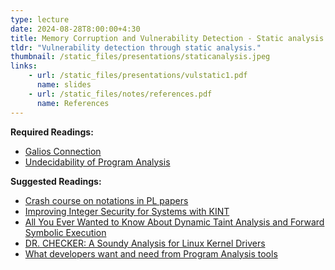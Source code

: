 ```yaml
---
type: lecture
date: 2024-08-28T8:00:00+4:30
title: Memory Corruption and Vulnerability Detection - Static analysis (Part 2)
tldr: "Vulnerability detection through static analysis."
thumbnail: /static_files/presentations/staticanalysis.jpeg
links:
    - url: /static_files/presentations/vulstatic1.pdf
      name: slides
    - url: /static_files/notes/references.pdf
      name: References
---
```

**Required Readings:**
- [Galios Connection](./../static_files/notes/galiosconnection.pdf)
- [Undecidability of Program Analysis](./../static_files/notes/undecidability.pdf)

**Suggested Readings:**
- [Crash course on notations in PL papers](http://siek.blogspot.com/2012/07/crash-course-on-notation-in-programming.html)  
- [Improving Integer Security for Systems with KINT](https://www.usenix.org/system/files/conference/osdi12/osdi12-final-88.pdf)
- [All You Ever Wanted to Know About Dynamic Taint Analysis and Forward Symbolic Execution](https://oaklandsok.github.io/papers/schwartz2010.pdf)
- [DR. CHECKER: A Soundy Analysis for Linux Kernel Drivers](https://www.usenix.org/system/files/conference/usenixsecurity17/sec17-machiry.pdf)  
- [What developers want and need from Program Analysis tools](https://www.microsoft.com/en-us/research/uploads/prod/2016/07/What-Developers-Want-and-Need-from-Program-Analysis-An-Empirical-Study.pdf)
